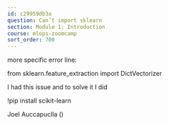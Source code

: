 ```yaml
---
id: c29959db3a
question: Can’t import sklearn
section: Module 1: Introduction
course: mlops-zoomcamp
sort_order: 700
---
```


more specific error line:

from sklearn.feature_extraction import DictVectorizer

I had this issue and to solve it I did

!pip install scikit-learn

Joel Auccapuclla ()


